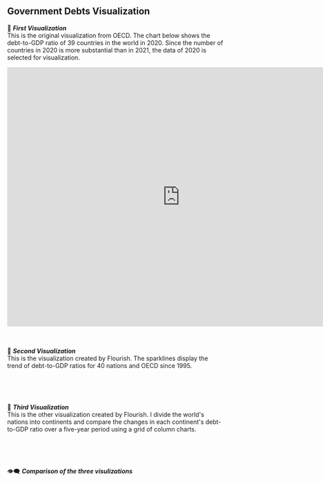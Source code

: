 ## Government Debts Visualization 

📍 **_First Visualization_**   
This is the original visualization from OECD. The chart below shows the debt-to-GDP ratio of 39 countries in the world in 2020. Since the number of countries in 2020 is more substantial than in 2021, the data of 2020 is selected for visualization.
<br />
<iframe src="https://data.oecd.org/chart/6XKb" width="800" height="600" style="border: 0" mozallowfullscreen="true" webkitallowfullscreen="true" allowfullscreen="true"><a href="https://data.oecd.org/chart/6XKb" target="_blank">OECD Chart: General government debt, Total, % of GDP, Annual, 2020</a></iframe> 
<br />
<br />
<br />
  
📍 **_Second Visualization_**  
This is the visualization created by Flourish. The sparklines display the trend of debt-to-GDP ratios for 40 nations and OECD since 1995.
<br />
<div class="flourish-embed flourish-chart" data-src="visualisation/12550634"><script src="https://public.flourish.studio/resources/embed.js"></script></div>
<br />
<br />
<br />

📍 **_Third Visualization_**  
This is the other visualization created by Flourish. I divide the world's nations into continents and compare the changes in each continent's debt-to-GDP ratio over a five-year period using a grid of column charts.
<br />
<div class="flourish-embed flourish-chart" data-src="visualisation/12551837"><script src="https://public.flourish.studio/resources/embed.js"></script></div>  
<br />
<br />
<br />

👁️‍🗨️ **_Comparison of the three visulizations_**  


